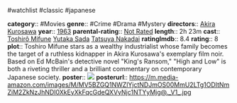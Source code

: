 #watchlist #classic #japanese

**category**:: #Movies
**genre**:: #Crime #Drama #Mystery
**directors**:: [Akira Kurosawa](https://www.imdb.com/name/nm0000041/?ref_=tt_ov_dr)
**year**:: [1963](https://www.imdb.com/title/tt0057565/releaseinfo?ref_=tt_ov_rdat)
**parental-rating**:: [Not Rated](https://www.imdb.com/title/tt0057565/parentalguide/certificates?ref_=tt_ov_pg)
**length**:: 2h 23m
**cast**:: [Toshirô Mifune](https://www.imdb.com/name/nm0001536/?ref_=tt_ov_st) [Yutaka Sada](https://www.imdb.com/name/nm0755403/?ref_=tt_ov_st) [Tatsuya Nakadai](https://www.imdb.com/name/nm0619938/?ref_=tt_ov_st)
**ratingImdb**:: 8.4
**rating**:: 8
**plot**:: Toshiro Mifune stars as a wealthy industrialist whose family becomes the target of a ruthless kidnapper in Akira Kurosawa's exemplary film noir. Based on Ed McBain's detective novel "King's Ransom," "High and Low" is both a riveting thriller and a brilliant commentary on contemporary Japanese society.
**poster**:: [![](https://m.media-amazon.com/images/M/MV5BZGQ1NWZlYjctNDJmOS00MmU2LTg1ODItNmZiM2ZkNzJhNDI0XkEyXkFqcGdeQXVyNjc1NTYyMjg@._V1_.jpg)](https://www.imdb.com/title/tt0057565/?ref_=fn_al_tt_1)
**posterurl**:: https://m.media-amazon.com/images/M/MV5BZGQ1NWZlYjctNDJmOS00MmU2LTg1ODItNmZiM2ZkNzJhNDI0XkEyXkFqcGdeQXVyNjc1NTYyMjg@._V1_.jpg